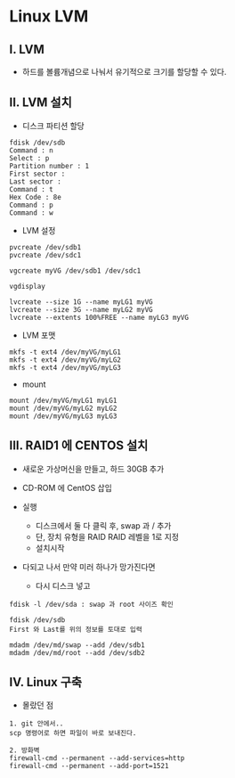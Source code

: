 # Linux LVM

## I. LVM

- 하드를 볼륨개념으로 나눠서 유기적으로 크기를 할당할 수 있다.



## II. LVM 설치

- 디스크 파티션 할당

```shell
fdisk /dev/sdb
Command : n
Select : p
Partition number : 1
First sector :
Last sector :
Command : t
Hex Code : 8e
Command : p
Command : w
```

- LVM 설정

```shell
pvcreate /dev/sdb1
pvcreate /dev/sdc1

vgcreate myVG /dev/sdb1 /dev/sdc1

vgdisplay

lvcreate --size 1G --name myLG1 myVG
lvcreate --size 3G --name myLG2 myVG
lvcreate --extents 100%FREE --name myLG3 myVG
```

- LVM 포맷

```shell
mkfs -t ext4 /dev/myVG/myLG1
mkfs -t ext4 /dev/myVG/myLG2
mkfs -t ext4 /dev/myVG/myLG3
```

- mount

```shell
mount /dev/myVG/myLG1 myLG1
mount /dev/myVG/myLG2 myLG2
mount /dev/myVG/myLG3 myLG3
```



## III. RAID1 에 CENTOS 설치

- 새로운 가상머신을 만들고, 하드 30GB 추가

- CD-ROM 에 CentOS 삽입
- 실행
  - 디스크에서 둘 다 클릭 후, swap 과 / 추가
  - 단, 장치 유형을 RAID RAID 레벨을 1로 지정
  - 설치시작



- 다되고 나서 만약 미러 하나가 망가진다면
  - 다시 디스크 넣고

```shell
fdisk -l /dev/sda : swap 과 root 사이즈 확인

fdisk /dev/sdb
First 와 Last를 위의 정보를 토대로 입력

mdadm /dev/md/swap --add /dev/sdb1
mdadm /dev/md/root --add /dev/sdb2
```



## IV. Linux 구축

- 몰랐던 점

```shell
1. git 안에서..
scp 명령어로 하면 파일이 바로 보내진다.

2. 방화벽
firewall-cmd --permanent --add-services=http
firewall-cmd --permanent --add-port=1521
```

